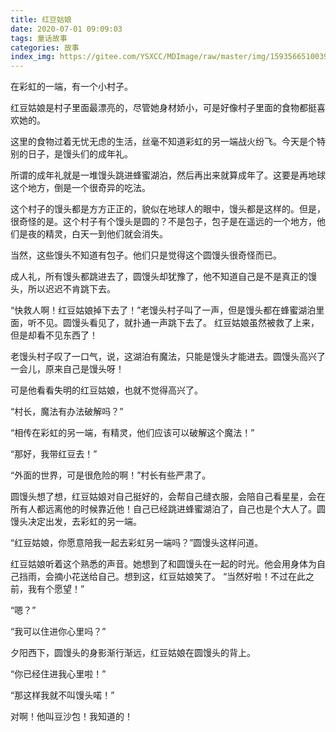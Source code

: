 ```yaml
---
title: 红豆姑娘
date: 2020-07-01 09:09:03
tags: 童话故事
categories: 故事
index_img: https://gitee.com/YSXCC/MDImage/raw/master/img/1593566510039.webp
---
```

在彩虹的一端，有一个小村子。

红豆姑娘是村子里面最漂亮的，尽管她身材娇小，可是好像村子里面的食物都挺喜欢她的。

这里的食物过着无忧无虑的生活，丝毫不知道彩虹的另一端战火纷飞。今天是个特别的日子，是馒头们的成年礼。

所谓的成年礼就是一堆馒头跳进蜂蜜湖泊，然后再出来就算成年了。这要是再地球这个地方，倒是一个很奇异的吃法。

这个村子的馒头都是方方正正的，貌似在地球人的眼中，馒头都是这样的。但是，很奇怪的是。这个村子有个馒头是圆的？不是包子，包子是在遥远的一个地方，他们是夜的精灵，白天一到他们就会消失。

当然，这些馒头不知道有包子。他们只是觉得这个圆馒头很奇怪而已。

成人礼，所有馒头都跳进去了，圆馒头却犹豫了，他不知道自己是不是真正的馒头，所以迟迟不肯跳下去。

“快救人啊！红豆姑娘掉下去了！”老馒头村子叫了一声，但是馒头都在蜂蜜湖泊里面，听不见。圆馒头看见了，就扑通一声跳下去了。
红豆姑娘虽然被救了上来，但是却看不见东西了！

老馒头村子叹了一口气，说，这湖泊有魔法，只能是馒头才能进去。圆馒头高兴了一会儿，原来自己是馒头呀！

可是他看看失明的红豆姑娘，也就不觉得高兴了。

“村长，魔法有办法破解吗？”

“相传在彩虹的另一端，有精灵，他们应该可以破解这个魔法！”

“那好，我带红豆去！”

“外面的世界，可是很危险的啊！”村长有些严肃了。

圆馒头想了想，红豆姑娘对自己挺好的，会帮自己缝衣服，会陪自己看星星，会在所有人都远离他的时候靠近他！自己已经跳进蜂蜜湖泊了，自己也是个大人了。圆馒头决定出发，去彩虹的另一端。

“红豆姑娘，你愿意陪我一起去彩虹另一端吗？”圆馒头这样问道。

红豆姑娘听着这个熟悉的声音。她想到了和圆馒头在一起的时光。他会用身体为自己挡雨，会摘小花送给自己。想到这，红豆姑娘笑了。
“当然好啦！不过在此之前，我有个愿望！”

“嗯？”

“我可以住进你心里吗？”

夕阳西下，圆馒头的身影渐行渐远，红豆姑娘在圆馒头的背上。

“你已经住进我心里啦！”

“那这样我就不叫馒头喏！”

对啊！他叫豆沙包！我知道的！